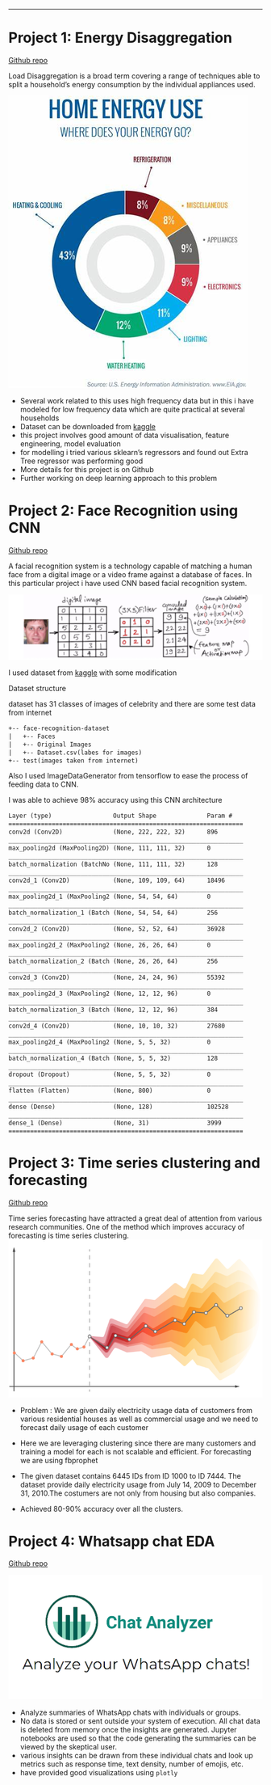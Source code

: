 ----

# Project 1: Energy Disaggregation
[Github repo](https://github.com/King-Zach/disaggproj)
 
Load Disaggregation is a broad term covering a range of techniques able to split a household’s energy consumption by the individual appliances used.

![Energy Disagg image](files/diaggimg.jpeg)
*   Several work related to this uses high frequency data but in this i have modeled for low frequency data which are quite practical at several households
*   Dataset can be downloaded from [kaggle](https://www.kaggle.com/loveall/appliances-energy-prediction)
*   this project involves good amount of data visualisation, feature engineering, model evaluation
*   for modelling i tried various sklearn’s regressors and found out Extra Tree regressor was performing good
*   More details for this project is on Github
*   Further working on deep learning approach to this problem




# Project 2: Face Recognition using CNN
[Github repo](https://github.com/King-Zach/face_recog)

A facial recognition system is a technology capable of matching a human face from a digital image or a video frame against a database of faces. In this particular project i have used CNN based facial recognition system.

![CNN intuition](/files/facerecog1.png)


I used dataset from [kaggle](https://www.kaggle.com/datasets/vasukipatel/face-recognition-dataset) with some
modification


Dataset structure

dataset has 31 classes of images of celebrity and there are some test data from internet
```
+-- face-recognition-dataset
|   +-- Faces
|   +-- Original Images
|   +-- Dataset.csv(labes for images)
+-- test(images taken from internet)
```
Also I used ImageDataGenerator from tensorflow to ease the process of feeding data to CNN.

I was able to achieve 98% accuracy using this CNN architecture
```
Layer (type)                 Output Shape              Param #   
=================================================================
conv2d (Conv2D)              (None, 222, 222, 32)      896       
_________________________________________________________________
max_pooling2d (MaxPooling2D) (None, 111, 111, 32)      0         
_________________________________________________________________
batch_normalization (BatchNo (None, 111, 111, 32)      128       
_________________________________________________________________
conv2d_1 (Conv2D)            (None, 109, 109, 64)      18496     
_________________________________________________________________
max_pooling2d_1 (MaxPooling2 (None, 54, 54, 64)        0         
_________________________________________________________________
batch_normalization_1 (Batch (None, 54, 54, 64)        256       
_________________________________________________________________
conv2d_2 (Conv2D)            (None, 52, 52, 64)        36928     
_________________________________________________________________
max_pooling2d_2 (MaxPooling2 (None, 26, 26, 64)        0         
_________________________________________________________________
batch_normalization_2 (Batch (None, 26, 26, 64)        256       
_________________________________________________________________
conv2d_3 (Conv2D)            (None, 24, 24, 96)        55392     
_________________________________________________________________
max_pooling2d_3 (MaxPooling2 (None, 12, 12, 96)        0         
_________________________________________________________________
batch_normalization_3 (Batch (None, 12, 12, 96)        384       
_________________________________________________________________
conv2d_4 (Conv2D)            (None, 10, 10, 32)        27680     
_________________________________________________________________
max_pooling2d_4 (MaxPooling2 (None, 5, 5, 32)          0         
_________________________________________________________________
batch_normalization_4 (Batch (None, 5, 5, 32)          128       
_________________________________________________________________
dropout (Dropout)            (None, 5, 5, 32)          0         
_________________________________________________________________
flatten (Flatten)            (None, 800)               0         
_________________________________________________________________
dense (Dense)                (None, 128)               102528    
_________________________________________________________________
dense_1 (Dense)              (None, 31)                3999      
=================================================================

```
# Project 3: Time series clustering and forecasting
[Github repo](https://github.com/King-Zach/clustering-and-forecasting)

Time series forecasting have attracted a great deal of attention from various research communities. One of the method which improves accuracy of forecasting is time series clustering.
![forecast](files/probabilistic-forecasting-graph.png)

- Problem : We are given daily electricity usage data of customers from various residential houses as well as commercial usage and we need to forecast daily usage of each customer
- Here we are leveraging clustering since there are many customers and training a model for each is not scalable and efficient. For forecasting we are using fbprophet

- The given dataset contains 6445 IDs from ID 1000 to ID 7444. The dataset provide daily electricity usage from July 14, 2009 to December 31, 2010.The costumers are not only from housing but also companies.
- Achieved 80-90% accuracy over all the clusters.

# Project 4: Whatsapp chat EDA
[Github repo](https://github.com/King-Zach/whatsapp-chat-analysis)

![whatappchatanalyzer](files/whatsapp-chat.png)
* Analyze summaries of WhatsApp chats with individuals or groups.
* No data is stored or sent outside your system of execution. All chat data is deleted from memory once the insights are generated. Jupyter notebooks are used so that the code generating the summaries can be viewed by the skeptical user.
* various insights can be drawn from these individual chats and look up metrics such as response time, text density, number of emojis, etc.
* have provided good visualizations using `plotly`